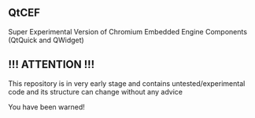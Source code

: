 QtCEF
-----

Super Experimental Version of Chromium Embedded Engine Components (QtQuick and QWidget)

!!! ATTENTION !!!
-----
This repository is in very early stage and contains untested/experimental code and its structure can change without any advice

You have been warned!